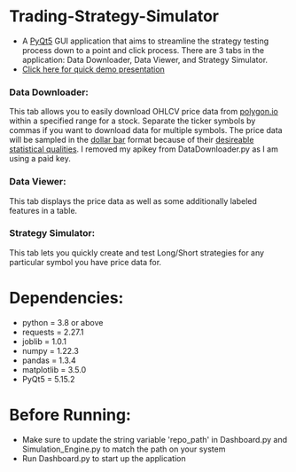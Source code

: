 # Trading-Strategy-Simulator
* A [PyQt5](https://pypi.org/project/PyQt5/) GUI application that aims to streamline the strategy testing process down to a point and click process. There are 3 tabs in the application: Data Downloader, Data Viewer, and Strategy Simulator.
* [Click here for quick demo presentation](https://docs.google.com/presentation/d/1BWswpRE1cSh0D9hS6lHhs5r5RGtzMg3Ss8suLmpAqVw/edit?usp=sharing)

### Data Downloader:
This tab allows you to easily download OHLCV price data from [polygon.io](https://polygon.io/) within a specified range for a stock. Separate the ticker symbols by commas if you want to download data for multiple symbols. The price data will be sampled in the [dollar bar](https://towardsdatascience.com/advanced-candlesticks-for-machine-learning-ii-volume-and-dollar-bars-6cda27e3201d) format because of their [desireable statistical qualities](https://towardsdatascience.com/ai-for-algorithmic-trading-rethinking-bars-labeling-and-stationarity-90a7b626f3e1). I removed my apikey from DataDownloader.py as I am using a paid key.

### Data Viewer:
This tab displays the price data as well as some additionally labeled features in a table.

### Strategy Simulator:
This tab lets you quickly create and test Long/Short strategies for any particular symbol you have price data for.


# Dependencies:
* python = 3.8 or above
* requests = 2.27.1
* joblib = 1.0.1
* numpy = 1.22.3
* pandas = 1.3.4
* matplotlib = 3.5.0
* PyQt5 = 5.15.2

# Before Running:
* Make sure to update the string variable 'repo_path' in Dashboard.py and Simulation_Engine.py to match the path on your system
* Run Dashboard.py to start up the application
